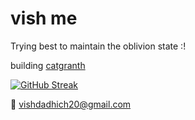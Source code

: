 # vish me
Trying best to maintain the oblivion state :!

building [catgranth](catgranth.com) 

[![GitHub Streak](https://nirzak-streak-stats.vercel.app?user=vishdadhich092004&theme=dark&hide_border=true&mode=daily)](https://git.io/streak-stats)


📨 [vishdadhich20@gmail.com](mailto:vishdadhich20@gmail.com)

